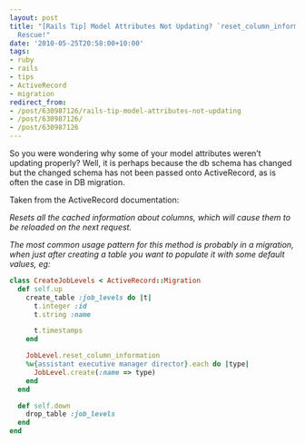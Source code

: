 ```yaml
---
layout: post
title: "[Rails Tip] Model Attributes Not Updating? `reset_column_information` To the
  Rescue!"
date: '2010-05-25T20:58:00+10:00'
tags:
- ruby
- rails
- tips
- ActiveRecord
- migration
redirect_from:
- /post/630987126/rails-tip-model-attributes-not-updating
- /post/630987126/
- /post/630987126
---
```

So you were wondering why some of your model attributes weren’t updating properly? Well, it is perhaps because the db schema has changed but the changed schema has not been passed onto ActiveRecord, as is often the case in DB migration.

Taken from the ActiveRecord documentation:

_Resets all the cached information about columns, which will cause them to be reloaded on the next request._

_The most common usage pattern for this method is probably in a migration, when just after creating a table you want to populate it with some default values, eg:_

```ruby
class CreateJobLevels < ActiveRecord::Migration
  def self.up
    create_table :job_levels do |t|
      t.integer :id
      t.string :name

      t.timestamps
    end

    JobLevel.reset_column_information
    %w{assistant executive manager director}.each do |type|
      JobLevel.create(:name => type)
    end
  end

  def self.down
    drop_table :job_levels
  end
end
```

